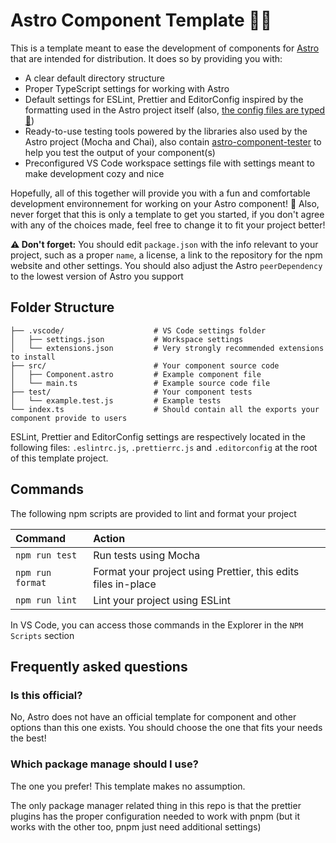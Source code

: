 # Astro Component Template 🧑‍🚀

This is a template meant to ease the development of components for [Astro](https://astro.build/) that are intended for distribution. It does so by providing you with:

-   A clear default directory structure
-   Proper TypeScript settings for working with Astro
-   Default settings for ESLint, Prettier and EditorConfig inspired by the formatting used in the Astro project itself (also, [the config files are typed 👀](https://princesseuh.netlify.app/article/youshouldtypeyourconfigfiles/))
-   Ready-to-use testing tools powered by the libraries also used by the Astro project (Mocha and Chai), also contain [astro-component-tester](https://github.com/Princesseuh/astro-component-tester) to help you test the output of your component(s)
-   Preconfigured VS Code workspace settings file with settings meant to make development cozy and nice

Hopefully, all of this together will provide you with a fun and comfortable development environnement for working on your Astro component! 🚀 Also, never forget that this is only a template to get you started, if you don't agree with any of the choices made, feel free to change it to fit your project better!

**⚠️ Don't forget:** You should edit `package.json` with the info relevant to your project, such as a proper `name`, a license, a link to the repository for the npm website and other settings. You should also adjust the Astro `peerDependency` to the lowest version of Astro you support

## Folder Structure

```plaintext
├── .vscode/                    # VS Code settings folder
│   ├── settings.json           # Workspace settings
│   └── extensions.json         # Very strongly recommended extensions to install
├── src/                        # Your component source code
│   ├── Component.astro         # Example component file
│   └── main.ts                 # Example source code file
├── test/                       # Your component tests
│   └── example.test.js         # Example tests
└── index.ts                    # Should contain all the exports your component provide to users
```

ESLint, Prettier and EditorConfig settings are respectively located in the following files: `.eslintrc.js`, `.prettierrc.js` and `.editorconfig` at the root of this template project.

## Commands

The following npm scripts are provided to lint and format your project

| Command          | Action                                                        |
| :--------------- | :------------------------------------------------------------ |
| `npm run test`   | Run tests using Mocha                                         |
| `npm run format` | Format your project using Prettier, this edits files in-place |
| `npm run lint`   | Lint your project using ESLint                                |

In VS Code, you can access those commands in the Explorer in the `NPM Scripts` section

## Frequently asked questions

### Is this official?

No, Astro does not have an official template for component and other options than this one exists. You should choose the one that fits your needs the best!

### Which package manage should I use?

The one you prefer! This template makes no assumption.

The only package manager related thing in this repo is that the prettier plugins has the proper configuration needed to work with pnpm (but it works with the other too, pnpm just need additional settings)
